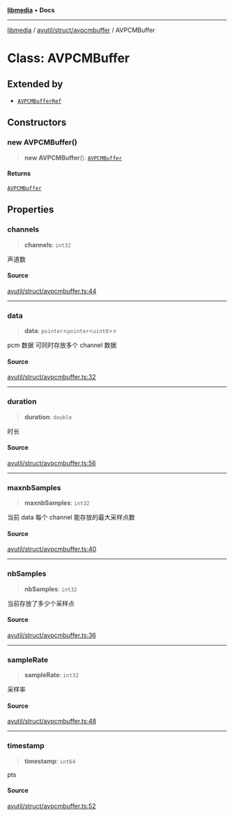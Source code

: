 [**libmedia**](../../../../README.md) • **Docs**

***

[libmedia](../../../../README.md) / [avutil/struct/avpcmbuffer](../README.md) / AVPCMBuffer

# Class: AVPCMBuffer

## Extended by

- [`AVPCMBufferRef`](AVPCMBufferRef.md)

## Constructors

### new AVPCMBuffer()

> **new AVPCMBuffer**(): [`AVPCMBuffer`](AVPCMBuffer.md)

#### Returns

[`AVPCMBuffer`](AVPCMBuffer.md)

## Properties

### channels

> **channels**: `int32`

声道数

#### Source

[avutil/struct/avpcmbuffer.ts:44](https://github.com/zhaohappy/libmedia/blob/acbbf6bd75e6ee4c968b9f441fe28c40f42f350d/src/avutil/struct/avpcmbuffer.ts#L44)

***

### data

> **data**: `pointer`\<`pointer`\<`uint8`\>\>

pcm 数据
可同时存放多个 channel 数据

#### Source

[avutil/struct/avpcmbuffer.ts:32](https://github.com/zhaohappy/libmedia/blob/acbbf6bd75e6ee4c968b9f441fe28c40f42f350d/src/avutil/struct/avpcmbuffer.ts#L32)

***

### duration

> **duration**: `double`

时长

#### Source

[avutil/struct/avpcmbuffer.ts:56](https://github.com/zhaohappy/libmedia/blob/acbbf6bd75e6ee4c968b9f441fe28c40f42f350d/src/avutil/struct/avpcmbuffer.ts#L56)

***

### maxnbSamples

> **maxnbSamples**: `int32`

当前 data 每个 channel 能存放的最大采样点数

#### Source

[avutil/struct/avpcmbuffer.ts:40](https://github.com/zhaohappy/libmedia/blob/acbbf6bd75e6ee4c968b9f441fe28c40f42f350d/src/avutil/struct/avpcmbuffer.ts#L40)

***

### nbSamples

> **nbSamples**: `int32`

当前存放了多少个采样点

#### Source

[avutil/struct/avpcmbuffer.ts:36](https://github.com/zhaohappy/libmedia/blob/acbbf6bd75e6ee4c968b9f441fe28c40f42f350d/src/avutil/struct/avpcmbuffer.ts#L36)

***

### sampleRate

> **sampleRate**: `int32`

采样率

#### Source

[avutil/struct/avpcmbuffer.ts:48](https://github.com/zhaohappy/libmedia/blob/acbbf6bd75e6ee4c968b9f441fe28c40f42f350d/src/avutil/struct/avpcmbuffer.ts#L48)

***

### timestamp

> **timestamp**: `int64`

pts

#### Source

[avutil/struct/avpcmbuffer.ts:52](https://github.com/zhaohappy/libmedia/blob/acbbf6bd75e6ee4c968b9f441fe28c40f42f350d/src/avutil/struct/avpcmbuffer.ts#L52)
